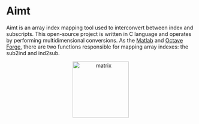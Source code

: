 # Aimt

Aimt is an array index mapping tool used to interconvert between index and subscripts. This open-source project is written in C language and operates by performing multidimensional conversions. As the [Matlab](https://www.mathworks.com/) and [Octave Forge](https://octave.sourceforge.io/), there are two functions responsible for mapping array indexes: the sub2ind and ind2sub.


<p align="center">
  <img src="https://dl.dropboxusercontent.com/s/e3m0kq4e6pru3ca/matrix.png?dl=0" alt="matrix" width="auto" height="150">
</p>

